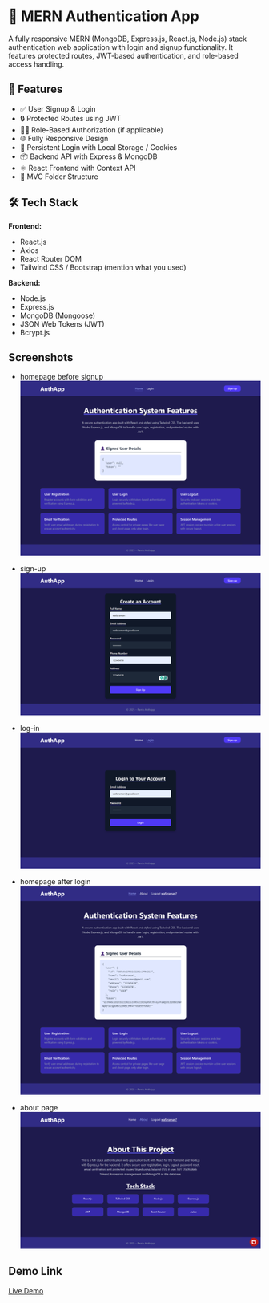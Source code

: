 # 🔐 MERN Authentication App

A fully responsive MERN (MongoDB, Express.js, React.js, Node.js) stack authentication web application with login and signup functionality. It features protected routes, JWT-based authentication, and role-based access handling.

## 🚀 Features

- ✅ User Signup & Login
- 🔒 Protected Routes using JWT
- 🧑‍💼 Role-Based Authorization (if applicable)
- 🌐 Fully Responsive Design
- 🔁 Persistent Login with Local Storage / Cookies
- 📦 Backend API with Express & MongoDB
- ⚛️ React Frontend with Context API
- 📂 MVC Folder Structure

## 🛠️ Tech Stack

**Frontend:**

- React.js
- Axios
- React Router DOM
- Tailwind CSS / Bootstrap (mention what you used)

**Backend:**

- Node.js
- Express.js
- MongoDB (Mongoose)
- JSON Web Tokens (JWT)
- Bcrypt.js

## Screenshots

- homepage before signup
  ![alt text](homepage-before-signup.png)

- sign-up
  ![alt text](sign-up.png)

- log-in
  ![alt text](log-in.png)

- homepage after login
  ![alt text](homepage-after-login.png)

- about page
  ![alt text](about-page.png)

## Demo Link

[Live Demo](https:///)
